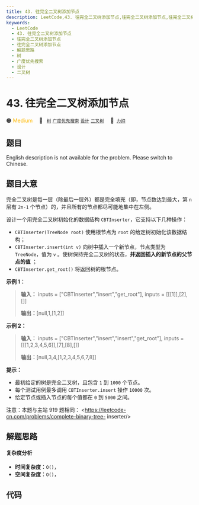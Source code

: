 ```yaml
---
title: 43. 往完全二叉树添加节点
description: LeetCode,43. 往完全二叉树添加节点,往完全二叉树添加节点,往完全二叉树添加节点,解题思路,树,广度优先搜索,设计,二叉树
keywords:
  - LeetCode
  - 43. 往完全二叉树添加节点
  - 往完全二叉树添加节点
  - 往完全二叉树添加节点
  - 解题思路
  - 树
  - 广度优先搜索
  - 设计
  - 二叉树
---
```


# 43. 往完全二叉树添加节点

🟠 <font color=#ffb800>Medium</font>&emsp; 🔖&ensp; [`树`](/tag/tree.md) [`广度优先搜索`](/tag/breadth-first-search.md) [`设计`](/tag/design.md) [`二叉树`](/tag/binary-tree.md)&emsp; 🔗&ensp;[`力扣`](https://leetcode.cn/problems/NaqhDT)

## 题目

English description is not available for the problem. Please switch to
Chinese.




## 题目大意

完全二叉树是每一层（除最后一层外）都是完全填充（即，节点数达到最大，第 `n` 层有 `2n-1` 个节点）的，并且所有的节点都尽可能地集中在左侧。

设计一个用完全二叉树初始化的数据结构 `CBTInserter`，它支持以下几种操作：

  * `CBTInserter(TreeNode root)` 使用根节点为 `root` 的给定树初始化该数据结构；
  * `CBTInserter.insert(int v)`  向树中插入一个新节点，节点类型为 `TreeNode`，值为 `v` 。使树保持完全二叉树的状态，**并返回插入的新节点的父节点的值** ；
  * `CBTInserter.get_root()` 将返回树的根节点。



**示例 1：**

> 
> 
> 
> 
> 
> **输入：** inputs = ["CBTInserter","insert","get_root"], inputs = [[[1]],[2],[]]
> 
> **输出：**[null,1,[1,2]]
> 
> 

**示例 2：**

> 
> 
> 
> 
> 
> **输入：** inputs = ["CBTInserter","insert","insert","get_root"], inputs = [[[1,2,3,4,5,6]],[7],[8],[]]
> 
> **输出：**[null,3,4,[1,2,3,4,5,6,7,8]]
> 
> 



**提示：**

  * 最初给定的树是完全二叉树，且包含 `1` 到 `1000` 个节点。
  * 每个测试用例最多调用 `CBTInserter.insert`  操作 `10000` 次。
  * 给定节点或插入节点的每个值都在 `0` 到 `5000` 之间。



注意：本题与主站 919 题相同： <https://leetcode-cn.com/problems/complete-binary-tree-
inserter/>


## 解题思路

#### 复杂度分析

- **时间复杂度**：`O()`，
- **空间复杂度**：`O()`，

## 代码

```javascript

```